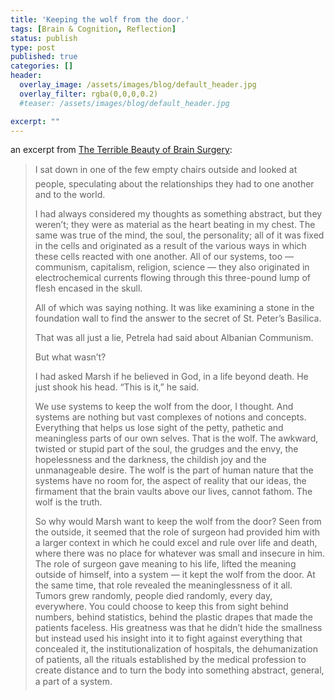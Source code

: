 ```yaml
---
title: 'Keeping the wolf from the door.'
tags: [Brain & Cognition, Reflection]
status: publish
type: post
published: true
categories: []
header:
  overlay_image: /assets/images/blog/default_header.jpg
  overlay_filter: rgba(0,0,0,0.2)
  #teaser: /assets/images/blog/default_header.jpg

excerpt: ""
---
```


an excerpt from [The Terrible Beauty of Brain
Surgery](http://www.nytimes.com/2016/01/03/magazine/karl-ove-knausgaard-on-the-terrible-beauty-of-brain-surgery.html?_r=1):

> I sat down in one of the few empty chairs outside and looked at people,
speculating about the relationships they had to one another and to the world.  
>  
> I had always considered my thoughts as something abstract, but they weren’t;
they were as material as the heart beating in my chest. The same was true of
the mind, the soul, the personality; all of it was fixed in the cells and
originated as a result of the various ways in which these cells reacted with
one another. All of our systems, too — communism, capitalism, religion,
science — they also originated in electrochemical currents flowing through
this three-pound lump of flesh encased in the skull.  
>  
> All of which was saying nothing. It was like examining a stone in the
foundation wall to find the answer to the secret of St. Peter’s Basilica.  
>  
> That was all just a lie, Petrela had said about Albanian Communism.  
>  
> But what wasn’t?  
>  
> I had asked Marsh if he believed in God, in a life beyond death. He just
shook his head. “This is it,” he said.  
>  
> We use systems to keep the wolf from the door, I thought. And systems are
nothing but vast complexes of notions and concepts. Everything that helps us
lose sight of the petty, pathetic and meaningless parts of our own selves.
That is the wolf. The awkward, twisted or stupid part of the soul, the grudges
and the envy, the hopelessness and the darkness, the childish joy and the
unmanageable desire. The wolf is the part of human nature that the systems
have no room for, the aspect of reality that our ideas, the firmament that the
brain vaults above our lives, cannot fathom. The wolf is the truth.  
>  
> So why would Marsh want to keep the wolf from the door? Seen from the
outside, it seemed that the role of surgeon had provided him with a larger
context in which he could excel and rule over life and death, where there was
no place for whatever was small and insecure in him. The role of surgeon gave
meaning to his life, lifted the meaning outside of himself, into a system — it
kept the wolf from the door. At the same time, that role revealed the
meaninglessness of it all. Tumors grew randomly, people died randomly, every
day, everywhere. You could choose to keep this from sight behind numbers,
behind statistics, behind the plastic drapes that made the patients faceless.
His greatness was that he didn’t hide the smallness but instead used his
insight into it to fight against everything that concealed it, the
institutionalization of hospitals, the dehumanization of patients, all the
rituals established by the medical profession to create distance and to turn
the body into something abstract, general, a part of a system.
